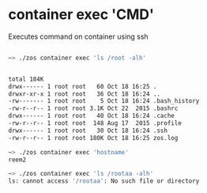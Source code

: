# container <id> exec 'CMD'

Executes command on container using ssh
 
```bash

~> ./zos container exec 'ls /root -alh'


total 184K
drwx------ 1 root root   60 Oct 18 16:25 .
drwxr-xr-x 1 root root   36 Oct 18 16:24 ..
-rw------- 1 root root    5 Oct 18 16:24 .bash_history
-rw-r--r-- 1 root root 3.1K Oct 22  2015 .bashrc
drwx------ 1 root root   40 Oct 18 16:24 .cache
-rw-r--r-- 1 root root  148 Aug 17  2015 .profile
drwx------ 1 root root   30 Oct 18 16:24 .ssh
-rw-r--r-- 1 root root 180K Oct 18 16:25 zos.log
```

```bash
~> ./zos container exec 'hostname'
reem2
```

```bash
~> ./zos container exec 'ls /rootaa -alh'
ls: cannot access '/rootaa': No such file or directory

```

